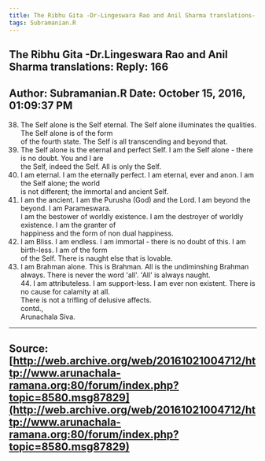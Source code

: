 ```yaml
--- 
title: The Ribhu Gita -Dr-Lingeswara Rao and Anil Sharma translations- Reply- 166   
tags: Subramanian.R  
---  
```

##  The Ribhu Gita -Dr.Lingeswara Rao and Anil Sharma translations: Reply: 166  
Author: Subramanian.R       Date: October 15, 2016, 01:09:37 PM  
---  
38. The Self alone is the Self eternal. The Self alone illuminates the qualities. The Self alone is of the form   
of the fourth state. The Self is all transcending and beyond that.   
39. The Self alone is the eternal and perfect Self. I am the Self alone - there is no doubt. You and I are   
the Self, indeed the Self. All is only the Self.   
40. I am eternal. I am the eternally perfect. I am eternal, ever and anon. I am the Self alone; the world   
is not different; the immortal and ancient Self.   
41. I am the ancient. I am the Purusha (God) and the Lord. I am beyond the beyond. I am Parameswara.   
I am the bestower of worldly existence. I am the destroyer of worldly  
existence. I am the granter of   
happiness and the form of non dual happiness.   
42. I am Bliss. I am endless. I am immortal - there is no doubt of this. I am birth-less. I am of the form   
of the Self. There is naught else that is lovable.   
43. I am Brahman alone. This is Brahman. All is the undiminshing Brahman always. There is never the word 'all'. 'All' is always naught.   
44\. I am attributeless. I am support-less. I am ever non existent. There is  
no cause for calamity at all.   
There is not a trifling of delusive affects.   
contd.,   
Arunachala Siva.
 ---  
Source:[http://web.archive.org/web/20161021004712/http://www.arunachala-ramana.org:80/forum/index.php?topic=8580.msg87829](http://web.archive.org/web/20161021004712/http://www.arunachala-ramana.org:80/forum/index.php?topic=8580.msg87829)   
---  

